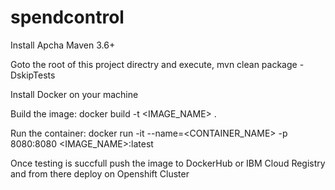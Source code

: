 # spendcontrol
Install Apcha Maven 3.6+

Goto the root of this project directry and execute, mvn clean package -DskipTests

Install Docker on your machine

Build the image: docker build -t <IMAGE_NAME> .

Run the container: docker run -it --name=<CONTAINER_NAME> -p 8080:8080 <IMAGE_NAME>:latest

Once testing is succfull push the image to DockerHub or IBM Cloud Registry and from there deploy on Openshift Cluster

